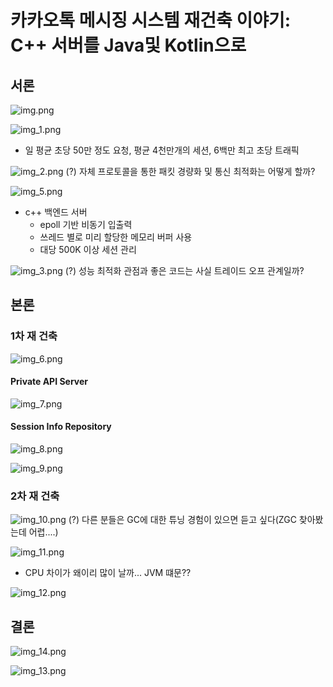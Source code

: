 # 카카오톡 메시징 시스템 재건축 이야기: C++ 서버를 Java및 Kotlin으로


## 서론
![img.png](img.png)

![img_1.png](img_1.png)
- 일 평균 초당 50만 정도 요청, 평균 4천만개의 세션, 6백만 최고 초당 트래픽

![img_2.png](img_2.png)
(?) 자체 프로토콜을 통한 패킷 경량화 및 통신 최적화는 어떻게 할까?

![img_5.png](img_5.png)
- c++ 백엔드 서버
  - epoll 기반 비동기 입출력
  - 쓰레드 별로 미리 할당한 메모리 버퍼 사용
  - 대당 500K 이상 세션 관리

![img_3.png](img_3.png)
(?) 성능 최적화 관점과 좋은 코드는 사실 트레이드 오프 관계일까? 

## 본론
### 1차 재 건축
![img_6.png](img_6.png)

#### Private API Server
![img_7.png](img_7.png)

#### Session Info Repository
![img_8.png](img_8.png)

![img_9.png](img_9.png)

### 2차 재 건축
![img_10.png](img_10.png)
(?) 다른 분들은 GC에 대한 튜닝 경험이 있으면 듣고 싶다(ZGC 찾아봤는데 어렵....)

![img_11.png](img_11.png)
- CPU 차이가 왜이리 많이 날까... JVM 떄문??

![img_12.png](img_12.png)

## 결론
![img_14.png](img_14.png)

![img_13.png](img_13.png)
